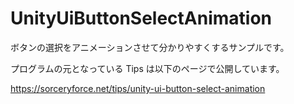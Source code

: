 # UnityUiButtonSelectAnimation
ボタンの選択をアニメーションさせて分かりやすくするサンプルです。

プログラムの元となっている Tips は以下のページで公開しています。

https://sorceryforce.net/tips/unity-ui-button-select-animation
